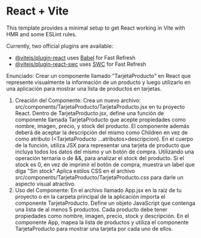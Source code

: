 # React + Vite

This template provides a minimal setup to get React working in Vite with HMR and some ESLint rules.

Currently, two official plugins are available:

- [@vitejs/plugin-react](https://github.com/vitejs/vite-plugin-react/blob/main/packages/plugin-react/README.md) uses [Babel](https://babeljs.io/) for Fast Refresh
- [@vitejs/plugin-react-swc](https://github.com/vitejs/vite-plugin-react-swc) uses [SWC](https://swc.rs/) for Fast Refresh



Enunciado:
Crear un componente llamado "TarjetaProducto" en React que represente visualmente la información de un producto y luego utilizarlo en una aplicación para mostrar una lista de productos en tarjetas.


1. Creación del Componente:
Crea un nuevo archivo: src/components/TarjetaProducto/TarjetaProducto.jsx en tu proyecto React.
Dentro de TarjetaProducto.jsx, define una función de componente llamada TarjetaProducto que acepte propiedades como nombre, imagen, precio, y stock del producto.
El componente además deberá de aceptar la descripción del mismo como Children en vez de como atributo (<TarjetaProducto ...atributos>descripcion</TarjetaProducto>).
En el cuerpo de la función, utiliza JSX para representar una tarjeta de producto que incluya todos los datos del mismo y un botón de compra. 
Utilizando una operación ternaria o de &&, para analizar el stock del producto. Si el stock es 0, en vez de imprimir el botón de compra, muestra un label que diga "Sin stock"
Aplica estilos CSS en el archivo src/components/TarjetaProducto/TarjetaProducto.css para darle un aspecto visual atractivo.
2. Uso del Componente:
En el archivo llamado App.jsx en la raíz de tu proyecto o en la carpeta principal de la aplicación importa el componente TarjetaProducto.
Define un objeto JavaScript que contenga una lista de al menos 5 productos. Cada producto debe tener propiedades como nombre, imagen, precio, stock y descripción. 
En el componente App, mapea la lista de productos y utiliza el componente TarjetaProducto para mostrar una tarjeta por cada uno de ellos.